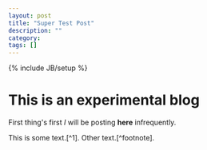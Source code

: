 ```yaml
---
layout: post
title: "Super Test Post"
description: ""
category: 
tags: []
---
```

{% include JB/setup %}

This is an experimental blog
============================

First thing's first *I* will be posting __here__ infrequently.
 
This is some text.[^1]. Other text.[^footnote].